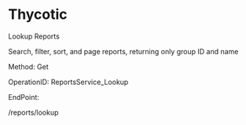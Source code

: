 #     Thycotic


Lookup Reports

Search, filter, sort, and page reports, returning only group ID and name

Method: Get

OperationID: ReportsService_Lookup

EndPoint:

/reports/lookup
